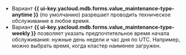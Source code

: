 * Вариант **{{ ui-key.yacloud.mdb.forms.value_maintenance-type-anytime }}** (по умолчанию) разрешает проводить техническое обслуживание в любое время.
* Вариант **{{ ui-key.yacloud.mdb.forms.value_maintenance-type-weekly }}** позволяет указать предпочтительное время начала обслуживания: нужные день недели и час дня по UTC. Например, можно выбрать время, когда кластер наименее загружен.
